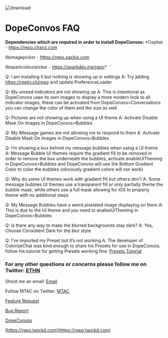 ![download](https://i.ibb.co/TTf6496/banner.png)


# DopeConvos FAQ

**Dependencies which are required in order to install DopeConvos:**
*Cephei - https://repo.chariz.com

libimagepicker - https://repo.packix.com

libsparkcolourpicker - https://sparkdev.me/repo*


Q: I am installing it but nothing is showing up in settings
A: Try adding https://rpetri.ch/repo and update PreferenceLoader

Q: My unread indicators are not showing up
A: This is intentional as DopeConvos uses its own images to display a more modern look to all indicator images, these can be activated from DopeConvos>Conversations you can change the color of them and the size as well

Q: Pictures are not showing up when using a UI theme
A: Activate Disable Mask On Images in DopeConvos>Bubbles

Q: My iMessage games are not allowing me to respond to them
A: Activate Disable Mask On Images in DopeConvos>Bubbles

Q: I’m showing a box behind my message bubbles when using a UI theme
A: Message Bubble UI themes require the gradient fill to be removed in order to remove the box underneath the bubbles, activate enableUITheming in DopeConvos>Bubbles and DopeConvos will use the Bottom Gradient Color to color the bubbles (obviously gradient colors will not work)

Q: Why do some UI themes work with gradient fill but others don’t
A: Some message bubbles UI themes use a transparent fill or only partially theme the bubble mask, while others use a full mask allowing for iOS to properly theme with no additional steps

Q: My Message Bubbles have a weird pixelated image displaying on them
A: This is due to the UI theme and you need to enableUITheming in DopeConvos>Bubbles

Q: Is there any way to make the blurred backgrounds stay dark?
A: Yes, Choose Consistent Dark for the blur style

Q: I’ve imported my Preset but it’s not working
A: The developer of ColorizeChat was kind enough to share his Presets for use in DopeConvos, follow his tutorial for getting Presets working fine: [Presets Tutorial](https://www.reddit.com/r/iOSthemes/comments/fpbmmx/discussion_colorizechat_import_setups_please_read/?utm_source=share&utm_medium=web2x)

### For any other questions or concerns please follow me on Twitter: [ETHN](https://twitter.com/ethanwhited)

Shoot me an email: [Email](mailto:[ethanwhited2208@gmail.com)

Follow MTAC on Twitter: [MTAC](https://twitter.com/MTAC8)

[Feature Request](https://github.com/MTACS/DopeConvos/issues/new?assignees=&labels=enhancement&template=request-a-feature.md&title=)

[Bug Report](https://github.com/MTACS/DopeConvos/issues/new?assignees=&labels=bug&template=bug-report.md&title=)

[DopeConvos](https://repo.twickd.com/package/com.twickd.ethan-whited.dopeconvos)

[https://repo.twickd.com](https://repo.twickd.com)
